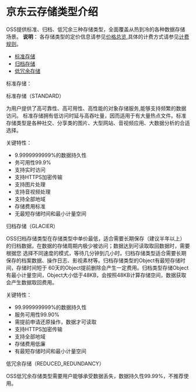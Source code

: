 #  京东云存储类型介绍
OSS提供标准、归档、低冗余三种存储类型，全面覆盖从热到冷的各种数据存储场景。
**说明**：
各存储类型的定价信息请参见[价格总览](https://docs.jdcloud.com/cn/object-storage-service/price-overview),具体的计费方式请参见[计费规则](https://docs.jdcloud.com/cn/object-storage-service/billing-rules)。

* [标准存储](StorageClass-Overview#user-content-1)
* [归档存储](StorageClass-Overview#user-content-2)
* [低冗余存储](StorageClass-Overview#user-content-3)

标准存储：

<div id="user-content-1"></div>

标准存储（STANDARD）

为用户提供了高可靠性、高可用性、高性能的对象存储服务,能够支持频繁的数据访问。
标准存储拥有低访问时延与高吞吐量，因而适用于有大量热点文件。标准存储类型是各种社交、分享类的图片、大型网站、音视频应用、大数据分析的合适选择。

关键特性：
* 9.9999999999%的数据持久性
* 务可用性99.9%
* 支持实时访问
* 支持HTTPS加密传输
* 支持图片处理
* 支持音视频处理
* 支持全部地域
* 存储费用标准
* 无最短存储时间和最小计量空间


归档存储（GLACIER）

OSS归档存储类型在存储类型中单价最低，适合需要长期保存（建议半年以上）的归档数据，在数据的存储周期内极少被访问；数据达到可读取取回数据时，需要根据您
选择不同速度的模式，等待几分钟到几小时。归档存储类型适合需要长期保存的档案数据、操作日志、影视素材等。归档存储类型的Object有最短存储时间，存储时间短于
60天的Object提前删除会产生一定费用。归档类型存储Object有最小计量空间，Object大小低于48KB，会按照48KB计算存储空间，数据获取会产生数据取回费用。


关键特性：

* 99.999999999%的数据持久性
* 服务可用性99.90%
* 需提前申请还原操作，数据才可读取
* 支持HTTPS加密传输
* 支持全部地域
* 存储费用低廉
* 有最短存储时间和最小计量空间

低冗余存储（REDUCED_REDUNDANCY）

OSS低冗余存储类型需要用户能够承受数据丢失，数据持久性99.99%，不推荐使用。





